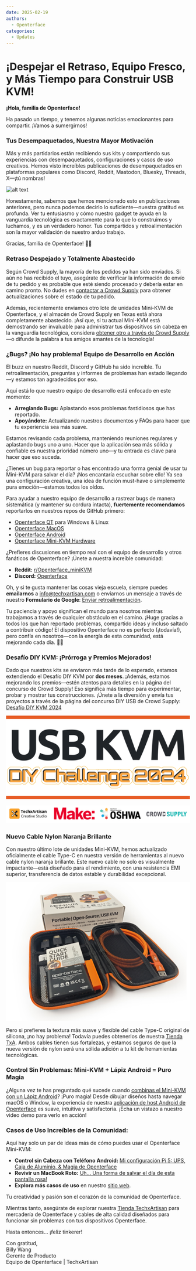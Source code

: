 ```yaml
---
date: 2025-02-19
authors:
  - Openterface
categories:
  - Updates
---
```


# ¡Despejar el Retraso, Equipo Fresco, y Más Tiempo para Construir USB KVM!

**¡Hola, familia de Openterface!**

Ha pasado un tiempo, y tenemos algunas noticias emocionantes para compartir. ¡Vamos a sumergirnos!

### Tus Desempaquetados, Nuestra Mayor Motivación

Más y más partidarios están recibiendo sus kits y compartiendo sus experiencias con desempaquetados, configuraciones y casos de uso creativos. Hemos visto increíbles publicaciones de desempaquetados en plataformas populares como Discord, Reddit, Mastodon, Bluesky, Threads, X—¡tú nombras!

![alt text](pic/250219-sharing.gif)

Honestamente, sabemos que hemos mencionado esto en publicaciones anteriores, pero nunca podemos decirlo lo suficiente—nuestra gratitud es profunda. Ver tu entusiasmo y cómo nuestro gadget te ayuda en la vanguardia tecnológica es exactamente para lo que lo construimos y luchamos, y es un verdadero honor. Tus compartidos y retroalimentación son la mayor validación de nuestro arduo trabajo.

Gracias, familia de Openterface! 🚀💙

### **Retraso Despejado y Totalmente Abastecido**

Según Crowd Supply, la mayoría de los pedidos ya han sido enviados. Si aún no has recibido el tuyo, asegúrate de verificar la información de envío de tu pedido y es probable que esté siendo procesado y debería estar en camino pronto. No dudes en [contactar a Crowd Supply](https://www.crowdsupply.com/contact) para obtener actualizaciones sobre el estado de tu pedido.

Además, recientemente enviamos otro lote de unidades Mini-KVM de Openterface, y el almacén de Crowd Supply en Texas está ahora completamente abastecido. ¡Así que, si tu actual Mini-KVM está demostrando ser invaluable para administrar tus dispositivos sin cabeza en la vanguardia tecnológica, considera [obtener otro a través de Crowd Supply](https://www.crowdsupply.com/techxartisan/openterface-mini-kvm)—o difunde la palabra a tus amigos amantes de la tecnología!

### **¿Bugs? ¡No hay problema! Equipo de Desarrollo en Acción**  

El buzz en nuestro Reddit, Discord y GitHub ha sido increíble. Tu retroalimentación, preguntas y informes de problemas han estado llegando—y estamos tan agradecidos por eso.

Aquí está lo que nuestro equipo de desarrollo está enfocado en este momento:

- **Arreglando Bugs:** Aplastando esos problemas fastidiosos que has reportado.  
- **Apoyándote:** Actualizando nuestros documentos y FAQs para hacer que tu experiencia sea más suave.  

Estamos revisando cada problema, manteniendo reuniones regulares y aplastando bugs uno a uno. Hacer que la aplicación sea más sólida y confiable es nuestra prioridad número uno—y tu entrada es clave para hacer que eso suceda.  

¿Tienes un bug para reportar o has encontrado una forma genial de usar tu Mini-KVM para salvar el día? ¡Nos encantaría escuchar sobre ello! Ya sea una configuración creativa, una idea de función must-have o simplemente pura emoción—estamos todos los oídos.

Para ayudar a nuestro equipo de desarrollo a rastrear bugs de manera sistemática (y mantener su cordura intacta), **fuertemente recomendamos** reportarlos en nuestros repos de GitHub primero:

- [Openterface QT](https://github.com/TechxArtisanStudio/Openterface_QT) para Windows & Linux
- [Openterface MacOS](https://github.com/TechxArtisanStudio/Openterface_MacOS)
- [Openterface Android](https://github.com/TechxArtisanStudio/Openterface_Android)
- [Openterface Mini-KVM Hardware](https://github.com/TechxArtisanStudio/Openterface_Mini-KVM_Hardware)

¿Prefieres discusiones en tiempo real con el equipo de desarrollo y otros fanáticos de Openterface? ¡Únete a nuestra increíble comunidad:

- **Reddit:** [r/Openterface_miniKVM](https://openterface.com/reddit)  
- **Discord:** [Openterface](https://openterface.com/discord)  

Oh, y si te gusta mantener las cosas vieja escuela, siempre puedes **emailarnos** a info@techxartisan.com o enviarnos un mensaje a través de nuestro **Formulario de Google**: [Enviar retroalimentación](https://forms.gle/enVJYFGn6gghEFaJ9).  

Tu paciencia y apoyo significan el mundo para nosotros mientras trabajamos a través de cualquier obstáculo en el camino. ¡Huge gracias a todos los que han reportado problemas, compartido ideas y incluso saltado a contribuir código! El dispositivo Openterface no es perfecto (¡todavía!), pero confía en nosotros—con la energía de esta comunidad, está mejorando cada día. 🚀💙  

### **Desafío DIY KVM: ¡Prórroga y Premios Mejorados!**

Dado que nuestros kits se enviaron más tarde de lo esperado, estamos extendiendo el Desafío DIY KVM por **dos meses**. ¡Además, estamos mejorando los premios—estén atentos para detalles en la página del concurso de Crowd Supply! Eso significa más tiempo para experimentar, probar y mostrar tus construcciones. ¡Únete a la diversión y envía tus proyectos a través de la página del concurso DIY USB de Crowd Supply: [Desafío DIY KVM 2024](https://www.crowdsupply.com/techxartisan/usb-kvm-diy-challenge-2024)

![Desafío DIY KVM 2024](pic/250219-usb-kvm-diy-2024.svg)

![contest-parties](pic/250214-contest-parties.png)

### **Nuevo Cable Nylon Naranja Brillante**

Con nuestro último lote de unidades Mini-KVM, hemos actualizado oficialmente el cable Type-C en nuestra versión de herramientas al nuevo cable nylon naranja brillante. Este nuevo cable no solo es visualmente impactante—está diseñado para el rendimiento, con una resistencia EMI superior, transferencia de datos estable y durabilidad excepcional.

![Nuevo Toolkit](pic/250214-toolkit-open.jpg)

Pero si prefieres la textura más suave y flexible del cable Type-C original de silicona, ¡no hay problema! Todavía puedes obtenerlos de nuestra [Tienda TxA](https://shop.techxartisan.com/products/type-c-cable-with-usb-a-adapter-1-5m-4-11ft-240w-fast-charging-data-transfer-usb2-0). Ambos cables tienen sus fortalezas, y estamos seguros de que la nueva versión de nylon será una sólida adición a tu kit de herramientas tecnológicas.

### **Control Sin Problemas: Mini-KVM + Lápiz Android = Puro Magia**

¿Alguna vez te has preguntado qué sucede cuando [combinas el Mini-KVM con un Lápiz Android](https://www.reddit.com/r/Openterface_miniKVM/comments/1hnh79n/kicad_is_the_fisrt_software_we_tried_first_with/)? ¡Puro magia! Desde dibujar diseños hasta navegar macOS o Window, la experiencia de nuestra [aplicación de host Android de Openterface](https://github.com/TechxArtisanStudio/Openterface_Android) es suave, intuitiva y satisfactoria. ¡Echa un vistazo a nuestro video demo para verlo en acción!

### **Casos de Uso Increíbles de la Comunidad:**

Aquí hay solo un par de ideas más de cómo puedes usar el Openterface Mini-KVM:

- **Control sin Cabeza con Teléfono Android:** [Mi configuración Pi 5: UPS, Caja de Aluminio, & Magia de Openterface](https://www.reddit.com/r/Openterface_miniKVM/comments/1hrx1j5/my_pi_5_setup_ups_aluminium_case_openterface_magic/)
- **Revivir un MacBook Roto:** [Uh... Una forma de salvar el día de esta pantalla rosa!](https://www.reddit.com/r/macbookpro/comments/1hwkh64/uh_a_way_to_save_the_day_of_this_pink_screen/)
- **Explora más casos de uso** en nuestro [sitio web](https://openterface.com/use-cases/).

Tu creatividad y pasión son el corazón de la comunidad de Openterface. 

Mientras tanto, asegúrate de explorar nuestra [Tienda TechxArtisan](http://shop.techxartisan.com/) para mercadería de Openterface y cables de alta calidad diseñados para funcionar sin problemas con tus dispositivos Openterface. 

Hasta entonces… ¡feliz tinkerer!

Con gratitud,  
Billy Wang  
Gerente de Producto  
Equipo de Openterface | TechxArtisan